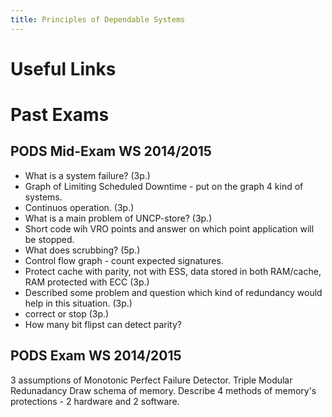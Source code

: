 ```yaml
---
title: Principles of Dependable Systems
---
```


# Useful Links

# Past Exams

## PODS Mid-Exam WS 2014/2015

- What is a system failure? (3p.)
- Graph of Limiting Scheduled Downtime - put on the graph 4 kind of systems.
- Continuos operation. (3p.)
- What is a main problem of UNCP-store? (3p.)
- Short code wih VRO points and answer on which point application will be stopped.
- What does scrubbing? (5p.)
- Control flow graph - count expected signatures.
- Protect cache with parity, not with ESS, data stored in both RAM/cache, RAM protected with ECC (3p.)
- Described some problem and question which kind of redundancy would help in this situation. (3p.)
- correct or stop (3p.)
- How many bit flipst can detect parity?

## PODS Exam WS 2014/2015

3 assumptions of Monotonic Perfect Failure Detector.
Triple Modular Redunadancy
Draw schema of memory.
Describe 4 methods of memory's protections - 2 hardware and 2 software.
